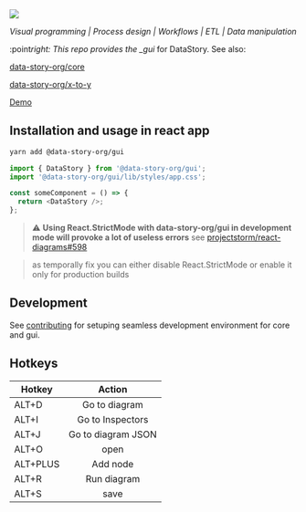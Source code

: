 <img src="https://user-images.githubusercontent.com/3457668/117117786-3d48a900-ad90-11eb-91eb-520f7919d7fa.png">

_Visual programming | Process design | Workflows | ETL | Data manipulation_

:point*right: This repo provides the \_gui* for DataStory. See also:

[data-story-org/core](https://github.com/data-story-org/core)

[data-story-org/x-to-y](https://github.com/data-story-org/x-to-y)

[Demo](https://data-story-org.github.io/gui)

## Installation and usage in react app

```sh
yarn add @data-story-org/gui
```

```js
import { DataStory } from '@data-story-org/gui';
import '@data-story-org/gui/lib/styles/app.css';

const someComponent = () => {
  return <DataStory />;
};
```

> :warning: **Using React.StrictMode with data-story-org/gui in development mode will provoke a lot of useless errors**
> see [projectstorm/react-diagrams#598](https://github.com/projectstorm/react-diagrams/issues/598#issuecomment-635924991)

> as temporally fix you can either disable React.StrictMode or enable it only for production builds

## Development

See [contributing](contributing.md) for setuping seamless development environment for core and gui.

## Hotkeys

| Hotkey   |       Action       |
| -------- | :----------------: |
| ALT+D    |   Go to diagram    |
| ALT+I    |  Go to Inspectors  |
| ALT+J    | Go to diagram JSON |
| ALT+O    |        open        |
| ALT+PLUS |      Add node      |
| ALT+R    |    Run diagram     |
| ALT+S    |        save        |
